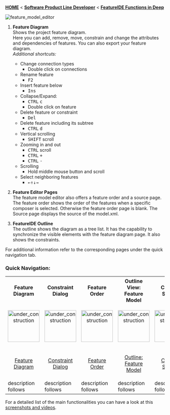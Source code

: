 <!-- Breadcrumb -->
[**HOME**](https://github.com/FeatureIDE/FeatureIDE/wiki) < [**Software Product Line Developer**](https://github.com/FeatureIDE/FeatureIDE/wiki/Software-Product-Line-Developer) < [**FeatureIDE Functions in Deep**](https://github.com/FeatureIDE/FeatureIDE/wiki/FeatureIDE-Functions-in-Deep)

<!-- Introduction -->

<!-- Content -->
<img align="center" alt="feature_model_editor" src="https://github.com/FeatureIDE/FeatureIDE/wiki/Assets/FeatureModelEditor/FeatureModelEditor.png">

1. **Feature Diagram**  
    Shows the project feature diagram.  
    Here you can add, remove, move, constrain and change the attributes and dependencies of features. You can also export your feature diagram.  
   _Additional shortcuts:_  
    * Change connection types 
        * Double click on connections
    * Rename feature  
        * <kbd>F2</kbd>
    * Insert feature below
        * <kbd>Ins</kbd>
    * Collapse/Expand: 
        * <kbd>CTRL</kbd> <kbd>c</kbd>
        * Double click on feature
    * Delete feature or constraint
        * <kbd>Del</kbd>
    * Delete feature including its subtree
        * <kbd>CTRL</kbd> <kbd>d</kbd>
    * Vertical scrolling
        * <kbd>SHIFT</kbd> scroll
    * Zooming in and out
        * <kbd>CTRL</kbd> scroll
        * <kbd>CTRL</kbd> <kbd>+</kbd>
        * <kbd>CTRL</kbd> <kbd>-</kbd>
    * Scrolling
        * Hold middle mouse button and scroll
    * Select neighboring features
        * <kbd>←</kbd><kbd>↑</kbd><kbd>↓</kbd><kbd>→</kbd> 

2. **Feature Editor Pages**  
   The feature model editor also offers a feature order and a source page. The feature order shows the order of the features when a specific composer is selected. Otherwise the feature order page is blank. The Source page displays the source of the model.xml.  
3. **FeatureIDE Outline**  
   The outline shows the diagram as a tree list. It has the capability to synchronize the visible elements with the feature diagram page. It also shows the constraints.  

For additional information refer to the corresponding pages under the quick navigation tab.  

<!-- Quick-Navigation-Table -->
### Quick Navigation:
<table>
	<tr>
		<th>
			Feature Diagram
		</th>
		<th>
			Constraint Dialog
		</th>
		<th>
			Feature Order
		</th>
		<th>
			Outline View: Feature Model
		</th>
		<th>
			Coming Soon...
		</th>
	</tr>
	<tr>
		<td width="128px">
			<p align="center">
				<img height="100" width="100" alt="under_construction" src="https://github.com/FeatureIDE/FeatureIDE/wiki/Assets/under_construction.png">
			</p>
		</td>
		<td width="128px">
			<p align="center">
				<img height="100" width="100" alt="under_construction" src="https://github.com/FeatureIDE/FeatureIDE/wiki/Assets/under_construction.png">
			</p>
		</td>
		<td width="128px">
			<p align="center">
				<img height="100" width="100" alt="under_construction" src="https://github.com/FeatureIDE/FeatureIDE/wiki/Assets/under_construction.png">
			</p>
		</td>
		<td width="128px">
			<p align="center">
				<img height="100" width="100" alt="under_construction" src="https://github.com/FeatureIDE/FeatureIDE/wiki/Assets/under_construction.png">
			</p>
		</td>
		<td width="128px">
			<p align="center">
				<img height="100" width="100" alt="under_construction" src="https://github.com/FeatureIDE/FeatureIDE/wiki/Assets/under_construction.png">
			</p>
		</td>
	</tr>
	<tr>
		<td>
			<p align="center">
				<a href="/FeatureIDE/FeatureIDE/wiki/Feature-Diagram">Feature Diagram</a>
			</p>
		</td>
		<td>
			<p align="center">
				<a href="/FeatureIDE/FeatureIDE/wiki/Constraint-Dialog">Constraint Dialog</a>
			</p>
		</td>
		<td>
			<p align="center">
				<a href="/FeatureIDE/FeatureIDE/wiki/Feature-Order">Feature Order</a>
			</p>
		</td>
		<td>
			<p align="center">
				<a href="/FeatureIDE/FeatureIDE/wiki/Outline-Feature-Model">Outline: Feature Model</a>
			</p>
		</td>
		<td>
			<p align="center">
				<a href="/FeatureIDE/FeatureIDE/wiki/">Coming Soon...</a>
			</p>
		</td>
	</tr>
	<tr>
		<td>
			description follows
		</td>
		<td>
			description follows
		</td>
		<td>
			description follows
		</td>
		<td>
			description follows
		</td>
		<td>
			description follows
		</td>
	</tr>
</table>

For a detailed list of the main functionalities you can have a look at this [screenshots and videos](http://wwwiti.cs.uni-magdeburg.de/iti_db/research/featureide/#screenshots).
<!-- Additonal Content -->